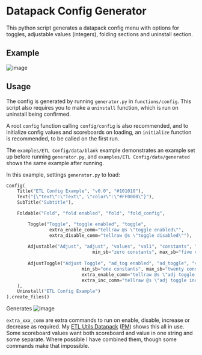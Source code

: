 # Datapack Config Generator
This python script generates a datapack config menu with options for toggles, adjustable values (integers), folding sections and uninstall section.

## Example
![image](https://user-images.githubusercontent.com/8903016/116833210-d10f4f00-abaf-11eb-8c81-2f7241a65e1e.png)


## Usage
The config is generated by running `generator.py` in `functions/config`. This script also requires you to make a `uninstall` function, which is run on uninstall being confirmed. 

A root `config` function calling `config/config` is also recommended, and to initialize config values and scoreboards on loading, an `initialize` function is recommended, to be called on the first run.

The `examples/ETL Config/data/blank` example demonstrates an example set up before running `generator.py`, and `examples/ETL Config/data/generated` shows the same example after running.

In this example, settings `generator.py` to load:
```py
Config(
    Title("ETL Config Example", "v0.0", "#101010"),
    Text("{\"text\":\"Text\", \"color\":\"#FF0000\"}"),
    SubTitle("Subtitle"),

    Foldable("Fold", "fold enabled", "fold", "fold_config",

        Toggle("Toggle", "toggle enabled", "toggle", 
                extra_enable_comm="tellraw @s \"toggle enabled\"", 
                extra_disable_comm="tellraw @s \"toggle disabled\""),
        
        Adjustable("Adjust", "adjust", "values", "val1", "constants", "one", 
                                min_sb="zero constants", max_sb="five constants"),
        
        AdjustToggle("Adjust Toggle", "ad_tog enabled", "ad_toggle", "values", "val2", "constants", "five", 
                            min_sb="one constants", max_sb="twenty constants",
                            extra_enable_comm="tellraw @s \"adj toggle enabled\"",
                            extra_inc_comm="tellraw @s \"adj toggle increased\""),
    ),
    Uninstall("ETL Config Example")
).create_files()
```
Generates
![image](https://user-images.githubusercontent.com/8903016/116833213-d66c9980-abaf-11eb-8a30-8dcc753a1b20.png)

`extra_xxx_comm` are extra commands to run on enable, disable, increase or decrease as required. My [ETL Utils Datapack](https://github.com/ericthelemur/ETL-Utils-Datapack)  ([PM](https://www.planetminecraft.com/data-pack/etl-utils-name-colour-and-coloured-pings/)) shows this all in use.
Some scoreboard values want both scoreboard and value in one string and some separate. Where possible I have combined them, though some commands make that impossible.
